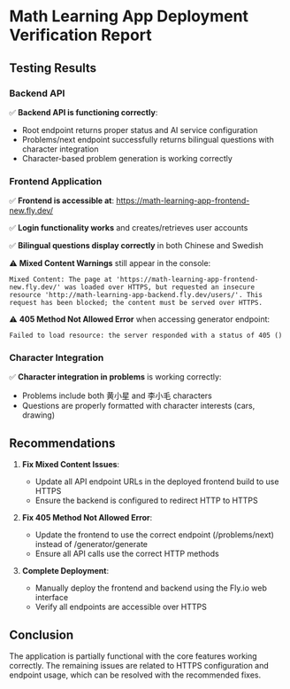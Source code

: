 # Math Learning App Deployment Verification Report

## Testing Results

### Backend API

✅ **Backend API is functioning correctly**:
- Root endpoint returns proper status and AI service configuration
- Problems/next endpoint successfully returns bilingual questions with character integration
- Character-based problem generation is working correctly

### Frontend Application

✅ **Frontend is accessible at**: https://math-learning-app-frontend-new.fly.dev/

✅ **Login functionality works** and creates/retrieves user accounts

✅ **Bilingual questions display correctly** in both Chinese and Swedish

⚠️ **Mixed Content Warnings** still appear in the console:
```
Mixed Content: The page at 'https://math-learning-app-frontend-new.fly.dev/' was loaded over HTTPS, but requested an insecure resource 'http://math-learning-app-backend.fly.dev/users/'. This request has been blocked; the content must be served over HTTPS.
```

⚠️ **405 Method Not Allowed Error** when accessing generator endpoint:
```
Failed to load resource: the server responded with a status of 405 ()
```

### Character Integration

✅ **Character integration in problems** is working correctly:
- Problems include both 黄小星 and 李小毛 characters
- Questions are properly formatted with character interests (cars, drawing)

## Recommendations

1. **Fix Mixed Content Issues**:
   - Update all API endpoint URLs in the deployed frontend build to use HTTPS
   - Ensure the backend is configured to redirect HTTP to HTTPS

2. **Fix 405 Method Not Allowed Error**:
   - Update the frontend to use the correct endpoint (/problems/next) instead of /generator/generate
   - Ensure all API calls use the correct HTTP methods

3. **Complete Deployment**:
   - Manually deploy the frontend and backend using the Fly.io web interface
   - Verify all endpoints are accessible over HTTPS

## Conclusion

The application is partially functional with the core features working correctly. The remaining issues are related to HTTPS configuration and endpoint usage, which can be resolved with the recommended fixes.

